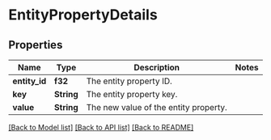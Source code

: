 # EntityPropertyDetails

## Properties

Name | Type | Description | Notes
------------ | ------------- | ------------- | -------------
**entity_id** | **f32** | The entity property ID. | 
**key** | **String** | The entity property key. | 
**value** | **String** | The new value of the entity property. | 

[[Back to Model list]](../README.md#documentation-for-models) [[Back to API list]](../README.md#documentation-for-api-endpoints) [[Back to README]](../README.md)


